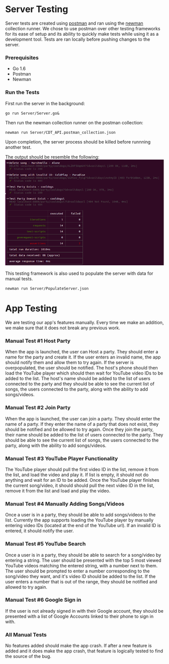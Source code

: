 # Server Testing
Server tests are created using [postman](https://www.getpostman.com/) and ran using the [newman](https://www.getpostman.com/docs/v6/postman/collection_runs/command_line_integration_with_newman) collection runner. We chose to use postman over other testing frameworks for its ease of setup and its ability to quickly make tests while using it as a development tool. Tests are ran locally before pushing changes to the server.


### Prerequisites
* Go 1.6
* Postman 
* Newman

### Run the Tests
First run the server in the background:

	go run Server/Server.go& 

Then run the newman collection runner on the postman collection:

	newman run Server/CDT_API.postman_collection.json 
	
Upon completion, the server process should be killed before runnning another test.

The output should be resemble the following:
![Newman test run](ExampleTest.png)

This testing framework is also used to populate the server with data for manual tests. 

	newman run Server/PopulateServer.json 

# App Testing

We are testing our app's features manually.  Every time we make an addition, we make sure that it does not break any previous work.

### Manual Test #1 Host Party
When the app is launched, the user can Host a party.  They should enter a name for the party and create it. If the user enters an invalid name, the app should notify them and allow them to try again.  If the server is overpopulated, the user should be notified. The host's phone should then load the YouTube player which should then wait for YouTube video IDs to be added to the list.  The host's name should be added to the list of users connected to the party and they should be able to see the current list of songs, the users connected to the party, along with the ability to add songs/videos.

### Manual Test #2 Join Party
When the app is launched, the user can join a party.  They should enter the name of a party.  If they enter the name of a party that does not exist, they should be notified and be allowed to try again.  Once they join the party, their name should be added to the list of users connected to the party. They should be able to see the current list of songs, the users connected to the party, along with the ability to add songs/videos.

### Manual Test #3 YouTube Player Functionality
The YouTube player should pull the first video ID in the list, remove it from the list, and load the video and play it.  If list is empty, it should not do anything and wait for an ID to be added.  Once the YouTube player finishes the current song/video, it should should pull the next video ID in the list, remove it from the list and load and play the video.

### Manual Test #4 Manually Adding Songs/Videos
Once a user is in a party, they should be able to add songs/videos to the list. Currently the app supports loading the YouTube player by manually entering video IDs (located at the end of the YouTube url).  If an invalid ID is entered, it should notify the user.

### Manual Test #5 YouTube Search
Once a user is in a party, they should be able to search for a song/video by entering a string.  The user should be presented with the top 5 most viewed YouTube videos matching the entered string, with a number next to them.  The user should be prompted to enter a number corresponding to the song/video they want, and it's video ID should be added to the list.  If the user enters a number that is out of the range, they should be notified and allowed to try again.

### Manual Test #6 Google Sign in
If the user is not already signed in with their Google account, they should be presented with a list of Google Accounts linked to their phone to sign in with.

### All Manual Tests
No features added should make the app crash.  If after a new feature is added and it does make the app crash, that feature is logically tested to find the source of the bug.
